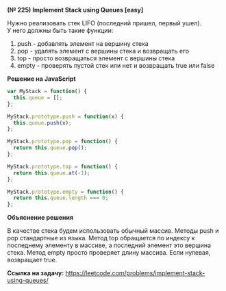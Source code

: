 **(№ 225) Implement Stack using Queues [easy]**

Нужно реализовать стек LIFO (последний пришел, первый ушел).  
У него должны быть такие функции:
1) push  - добавлять элемент на вершину стека
2) pop   - удалять элемент с вершины стека и возвращать его
3) top   - просто возвращаться элемент с вершины стека
4) empty - проверять пустой стек или нет и возвращать true или false

**Решение на JavaScript**

```javascript
var MyStack = function() {
  this.queue = [];
};

MyStack.prototype.push = function(x) {
  this.queue.push(x);
};

MyStack.prototype.pop = function() {
  return this.queue.pop();
};

MyStack.prototype.top = function() {
  return this.queue.at(-1);
};

MyStack.prototype.empty = function() {
  return this.queue.length === 0;
};
```

**Объяснение решения**

В качестве стека будем использовать обычный массив. Методы push и pop стандартные из языка. Метод top обращается по индексу к последнему элементу в массиве, а последний элемент это вершина стека. Метод empty просто проверяет длину массива. Если нулевая, возвращает true.

**Ссылка на задачу:** https://leetcode.com/problems/implement-stack-using-queues/